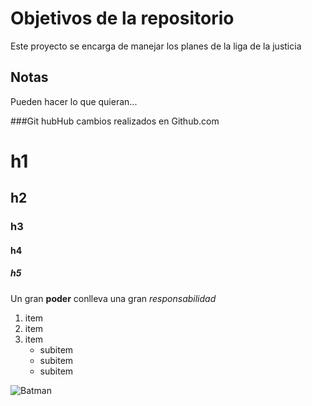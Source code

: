# Objetivos de la repositorio

Este proyecto se encarga de manejar los planes de la liga de la justicia


## Notas
Pueden hacer lo que quieran...

###Git hubHub
cambios realizados  en  Github.com

# h1
## h2
### h3
#### h4

##### h5

Un gran **poder** conlleva una gran *responsabilidad*

1. item
2. item
3. item
   * subitem
   * subitem
   * subitem
   
![Batman](C:\Users\mlago\Downloads\sketch-1587514419630.png)

